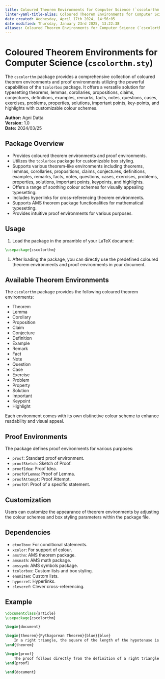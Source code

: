 ```yaml
---
title: Coloured Theorem Environments for Computer Science (`cscolorthm.sty`)
linter-yaml-title-alias: Coloured Theorem Environments for Computer Science (`cscolorthm.sty`)
date created: Wednesday, April 17th 2024, 14:56:05
date modified: Thursday, January 23rd 2025, 13:22:38
aliases: Coloured Theorem Environments for Computer Science (`cscolorthm.sty`)
---
```


# Coloured Theorem Environments for Computer Science (`cscolorthm.sty`)

The `cscolorthm` package provides a comprehensive collection of coloured theorem environments and proof environments utilizing the powerful capabilities of the `tcolorbox` package. It offers a versatile solution for typesetting theorems, lemmas, corollaries, propositions, claims, conjectures, definitions, examples, remarks, facts, notes, questions, cases, exercises, problems, properties, solutions, important points, key-points, and highlights with customizable colour schemes.

**Author:** Agni Datta  
**Version:** 1.0  
**Date:** 2024/03/25

## Package Overview

- Provides coloured theorem environments and proof environments.
- Utilizes the `tcolorbox` package for customizable box styling.
- Supports various theorem-like environments including theorems, lemmas, corollaries, propositions, claims, conjectures, definitions, examples, remarks, facts, notes, questions, cases, exercises, problems, properties, solutions, important points, keypoints, and highlights.
- Offers a range of soothing colour schemes for visually appealing typesetting.
- Includes hyperlinks for cross-referencing theorem environments.
- Supports AMS theorem package functionalities for mathematical typesetting.
- Provides intuitive proof environments for various purposes.

## Usage

1. Load the package in the preamble of your LaTeX document:

```latex
\usepackage{cscolorthm}
```

1. After loading the package, you can directly use the predefined coloured theorem environments and proof environments in your document.

## Available Theorem Environments

The `cscolorthm` package provides the following coloured theorem environments:

- Theorem
- Lemma
- Corollary
- Proposition
- Claim
- Conjecture
- Definition
- Example
- Remark
- Fact
- Note
- Question
- Case
- Exercise
- Problem
- Property
- Solution
- Important
- Keypoint
- Highlight

Each environment comes with its own distinctive colour scheme to enhance readability and visual appeal.

## Proof Environments

The package defines proof environments for various purposes:

- `proof`: Standard proof environment.
- `proofSketch`: Sketch of Proof.
- `proofIdea`: Proof Idea.
- `proofOfLemma`: Proof of Lemma.
- `proofAttempt`: Proof Attempt.
- `proofOf`: Proof of a specific statement.

## Customization

Users can customize the appearance of theorem environments by adjusting the colour schemes and box styling parameters within the package file.

## Dependencies

- `etoolbox`: For conditional statements.
- `xcolor`: For support of colour.
- `amsthm`: AMS theorem package.
- `amsmath`: AMS math package.
- `amssymb`: AMS symbols package.
- `tcolorbox`: Custom lists and box styling.
- `enumitem`: Custom lists.
- `hyperref`: Hyperlinks.
- `cleveref`: Clever cross-referencing.

## Example

```latex
\documentclass{article}
\usepackage{cscolorthm}

\begin{document}

\begin{theorem}{Pythagorean Theorem}{blue}{blue}
    In a right triangle, the square of the length of the hypotenuse is equal to the sum of the squares of the lengths of the other two sides.
\end{theorem}

\begin{proof}
    The proof follows directly from the definition of a right triangle and the Pythagorean theorem.
\end{proof}

\end{document}
```
